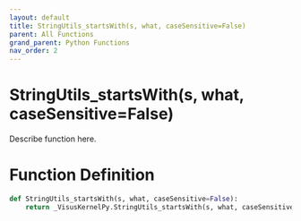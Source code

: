 ```yaml
---
layout: default
title: StringUtils_startsWith(s, what, caseSensitive=False)
parent: All Functions
grand_parent: Python Functions
nav_order: 2
---
```


# StringUtils_startsWith(s, what, caseSensitive=False)

Describe function here.

# Function Definition

```python
def StringUtils_startsWith(s, what, caseSensitive=False):
    return _VisusKernelPy.StringUtils_startsWith(s, what, caseSensitive)
```